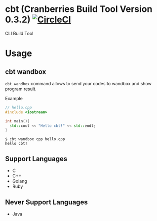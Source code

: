 # cbt (Cranberries Build Tool Version 0.3.2) [![CircleCI](https://circleci.com/gh/LoliGothick/cbt/tree/master.svg?style=svg)](https://circleci.com/gh/LoliGothick/cbt/tree/master)

CLI Build Tool

# Usage

## cbt wandbox

`cbt wandbox` command allows to send your codes to wandbox and show program result.

Example

```cpp
// hello.cpp
#include <iostream>

int main(){
  std::cout << "Hello cbt!" << std::endl;
}
```

```
$ cbt wandbox cpp hello.cpp
hello cbt!
```

## Support Languages

- C
- C++
- Golang
- Ruby

## Never Support Languages

- Java
